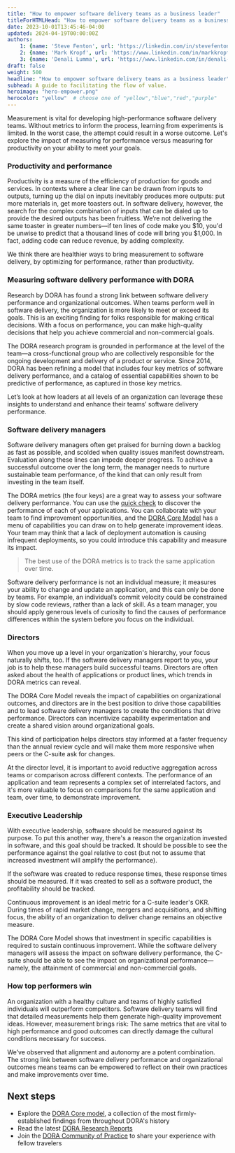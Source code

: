 ```yaml
---
title: "How to empower software delivery teams as a business leader"
titleForHTMLHead: "How to empower software delivery teams as a business leader" # TODO: can we DRY this out?
date: 2023-10-01T13:45:46-04:00
updated: 2024-04-19T00:00:00Z
authors:
    1: {name: 'Steve Fenton', url: 'https://linkedin.com/in/stevefenton'}
    2: {name: 'Mark Kropf', url: 'https://www.linkedin.com/in/markkropf/'}
    3: {name: 'Denali Lumma', url: 'https://www.linkedin.com/in/denali-lumma/'}
draft: false
weight: 500
headline: "How to empower software delivery teams as a business leader"
subhead: A guide to facilitating the flow of value.
heroimage: "hero-empower.png"
herocolor: "yellow"  # choose one of "yellow","blue","red","purple" 
---
```

Measurement is vital for developing high-performance software delivery teams. Without metrics to inform the process, learning from experiments is limited. In the worst case, the attempt could result in a worse outcome. Let's explore the impact of measuring for performance versus measuring for productivity on your ability to meet your goals.

### Productivity and performance
Productivity is a measure of the efficiency of production for goods and services. In contexts where a clear line can be drawn from inputs to outputs, turning up the dial on inputs inevitably produces more outputs: put more materials in, get more toasters out. In software delivery, however, the search for the complex combination of inputs that can be dialed up to provide the desired outputs has been fruitless. We’re not delivering the same toaster in greater numbers—if ten lines of code make you $10, you'd be unwise to predict that a thousand lines of code will bring you $1,000. In fact, adding code can reduce revenue, by adding complexity.

We think there are healthier ways to bring measurement to software delivery, by optimizing for performance, rather than productivity.

### Measuring software delivery performance with DORA
Research by DORA has found a strong link between software delivery performance and organizational outcomes. When teams perform well in software delivery, the organization is more likely to meet or exceed its goals. This is an exciting finding for folks responsible for making critical decisions. With a focus on performance, you can make high-quality decisions that help you achieve commercial and non-commercial goals.

The DORA research program is grounded in performance at the level of the team—a cross-functional group who are collectively responsible for the ongoing development and delivery of a product or service. Since 2014, DORA has been refining a model that includes four key metrics of software delivery performance, and a catalog of essential capabilities shown to be predictive of performance, as captured in those key metrics.

Let’s look at how leaders at all levels of an organization can leverage these insights to understand and enhance their teams’ software delivery performance.

### Software delivery managers
Software delivery managers often get praised for burning down a backlog as fast as possible, and scolded when quality issues manifest downstream. Evaluation along these lines can impede deeper progress. To achieve a successful outcome over the long term, the manager needs to nurture sustainable team performance, of the kind that can only result from investing in the team itself.

The DORA metrics (the four keys) are a great way to assess your software delivery performance. You can use the [quick check](/quickcheck) to discover the performance of each of your applications. You can collaborate with your team to find improvement opportunities, and the [DORA Core Model](/research) has a menu of capabilities you can draw on to help generate improvement ideas. Your team may think that a lack of deployment automation is causing infrequent deployments, so you could introduce this capability and measure its impact.

> The best use of the DORA metrics is to track the same application over time.

Software delivery performance is not an individual measure; it measures your ability to change and update an application, and this can only be done by teams. For example, an individual’s commit velocity could be constrained by slow code reviews, rather than a lack of skill. As a team manager, you should apply generous levels of curiosity to find the causes of performance differences within the system before you focus on the individual.

### Directors
When you move up a level in your organization's hierarchy, your focus naturally shifts, too. If the software delivery managers report to you, your job is to help these managers build successful teams. Directors are often asked about the health of applications or product lines, which trends in DORA metrics can reveal.

The DORA Core Model reveals the impact of capabilities on organizational outcomes, and directors are in the best position to drive those capabilities and to lead software delivery managers to create the conditions that drive performance. Directors can incentivize capability experimentation and create a shared vision around organizational goals.

This kind of participation helps directors stay informed at a faster frequency than the annual review cycle and will make them more responsive when peers or the C-suite ask for changes.

At the director level, it is important to avoid reductive aggregation across teams or comparison across different contexts. The performance of an application and team represents a complex set of interrelated factors, and it's more valuable to focus on comparisons for the same application and team, over time, to demonstrate improvement.

### Executive Leadership
With executive leadership, software should be measured against its purpose. To put this another way, there's a reason the organization invested in software, and this goal should be tracked. It should be possible to see the performance against the goal relative to cost (but not to assume that increased investment will amplify the performance).

If the software was created to reduce response times, these response times should be measured. If it was created to sell as a software product, the profitability should be tracked.

Continuous improvement is an ideal metric for a C-suite leader's OKR. During times of rapid market change, mergers and acquisitions, and shifting focus, the ability of an organization to deliver change remains an objective measure.

The DORA Core Model shows that investment in specific capabilities is required to sustain continuous improvement. While the software delivery managers will assess the impact on software delivery performance, the C-suite should be able to see the impact on organizational performance—namely, the attainment of commercial and non-commercial goals.

### How top performers win
An organization with a healthy culture and teams of highly satisfied individuals will outperform competitors. Software delivery teams will find that detailed measurements help them generate high-quality improvement ideas. However, measurement brings risk: The same metrics that are vital to high performance and good outcomes can directly damage the cultural conditions necessary for success.

We’ve observed that alignment and autonomy are a potent combination. The strong link between software delivery performance and organizational outcomes means teams can be empowered to reflect on their own practices and make improvements over time.

## Next steps

* Explore the [DORA Core model](/research), a collection of the most firmly-established findings from throughout DORA's history
* Read the latest [DORA Research Reports](/publications)
* Join the [DORA Community of Practice](https://dora.community) to share your experience with fellow travelers
